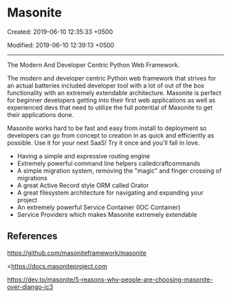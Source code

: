 # Masonite

Created: 2019-06-10 12:35:33 +0500

Modified: 2019-06-10 12:39:13 +0500

---

The Modern And Developer Centric Python Web Framework.

The modern and developer centric Python web framework that strives for an actual batteries included developer tool with a lot of out of the box functionality with an extremely extendable architecture. Masonite is perfect for beginner developers getting into their first web applications as well as experienced devs that need to utilize the full potential of Masonite to get their applications done.

Masonite works hard to be fast and easy from install to deployment so developers can go from concept to creation in as quick and efficiently as possible. Use it for your next SaaS! Try it once and you'll fall in love.
-   Having a simple and expressive routing engine
-   Extremely powerful command line helpers calledcraftcommands
-   A simple migration system, removing the "magic" and finger crossing of migrations
-   A great Active Record style ORM called Orator
-   A great filesystem architecture for navigating and expanding your project
-   An extremely powerful Service Container (IOC Container)
-   Service Providers which makes Masonite extremely extendable

## References

<https://github.com/masoniteframework/masonite>

<https://docs.masoniteproject.com

<https://dev.to/masonite/5-reasons-why-people-are-choosing-masonite-over-django-ic3>

